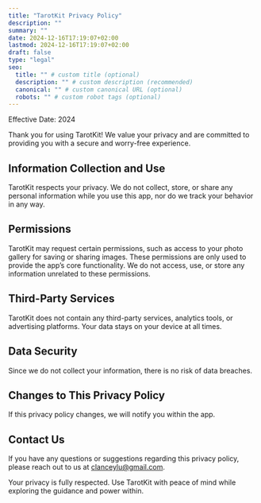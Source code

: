 ```yaml
---
title: "TarotKit Privacy Policy"
description: ""
summary: ""
date: 2024-12-16T17:19:07+02:00
lastmod: 2024-12-16T17:19:07+02:00
draft: false
type: "legal"
seo:
  title: "" # custom title (optional)
  description: "" # custom description (recommended)
  canonical: "" # custom canonical URL (optional)
  robots: "" # custom robot tags (optional)
---
```

Effective Date: 2024

Thank you for using TarotKit! We value your privacy and are committed to providing you with a secure and worry-free experience.

## Information Collection and Use

TarotKit respects your privacy. We do not collect, store, or share any personal information while you use this app, nor do we track your behavior in any way.

## Permissions

TarotKit may request certain permissions, such as access to your photo gallery for saving or sharing images. These permissions are only used to provide the app’s core functionality. We do not access, use, or store any information unrelated to these permissions.

## Third-Party Services

TarotKit does not contain any third-party services, analytics tools, or advertising platforms. Your data stays on your device at all times.

## Data Security

Since we do not collect your information, there is no risk of data breaches.

## Changes to This Privacy Policy

If this privacy policy changes, we will notify you within the app.

## Contact Us

If you have any questions or suggestions regarding this privacy policy, please reach out to us at [clanceylu@gmail.com](mailto:clanceylu@gmail.com).

Your privacy is fully respected. Use TarotKit with peace of mind while exploring the guidance and power within.
